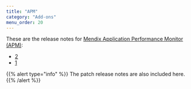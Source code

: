 ```yaml
---
title: "APM"
category: "Add-ons"
menu_order: 20 
---
```


These are the release notes for [Mendix Application Performance Monitor (APM)](/addons/apm-addon/):

* [2](apm-2)
* [1](apm-1)

{{% alert type="info" %}}
The patch release notes are also included here.
{{% /alert %}}
